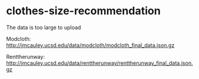 # clothes-size-recommendation

The data is too large to upload

Modcloth: http://jmcauley.ucsd.edu/data/modcloth/modcloth_final_data.json.gz 

Renttherunway: http://jmcauley.ucsd.edu/data/renttherunway/renttherunway_final_data.json.gz
